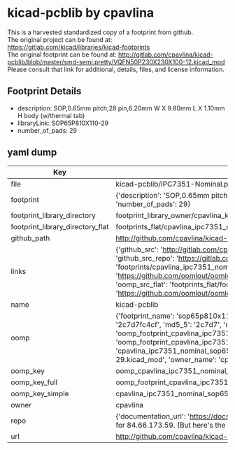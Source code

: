 # kicad-pcblib by cpavlina  
This is a harvested standardized copy of a footprint from github.  
The original project can be found at:  
https://gitlab.com/kicad/libraries/kicad-footprints  
The original footprint can be found at:
http://gitlab.com/cpavlina/kicad-pcblib/blob/master/smd-semi.pretty/VQFN50P230X230X100-12.kicad_mod
Please consult that link for additional, details, files, and license information.  
## Footprint Details
* description: SOP,0.65mm pitch;28 pin,6.20mm W X 9.80mm L X 1.10mm H body (w/thermal tab)  
* libraryLink: SOP65P810X110-29  
* number_of_pads: 29  
## yaml dump  
| Key | Value |  
| --- | --- |  
| file | kicad-pcblib/IPC7351-Nominal.pretty/SOP65P810X110-29.kicad_mod |  
| footprint | {'description': 'SOP,0.65mm pitch;28 pin,6.20mm W X 9.80mm L X 1.10mm H body (w/thermal tab)', 'libraryLink': 'SOP65P810X110-29', 'number_of_pads': 29} |  
| footprint_library_directory | footprint_library_owner/cpavlina_kicad-pcblib |  
| footprint_library_directory_flat | footprints_flat/cpavlina_ipc7351_nominal_sop65p810x110_29/working |  
| github_path | http://github.com/cpavlina/kicad-pcblib/blob/master/IPC7351-Nominal.pretty/SOP65P810X110-29.kicad_mod |  
| links | {'github_src': 'http://gitlab.com/cpavlina/kicad-pcblib/blob/master/smd-semi.pretty/VQFN50P230X230X100-12.kicad_mod', 'github_src_repo': 'https://gitlab.com/kicad/libraries/kicad-footprints', 'oomp_bot': 'footprints/cpavlina_ipc7351_nominal_sop65p810x110_29/working', 'oomp_bot_github': 'https://github.com/oomlout/oomlout_oomp_footprint_bot/tree/main/footprints/cpavlina_ipc7351_nominal_sop65p810x110_29/working', 'oomp_src_flat': 'footprints_flat/footprints_flat/cpavlina_ipc7351_nominal_sop65p810x110_29/working', 'oomp_src_flat_github': 'https://github.com/oomlout/oomlout_oomp_footprint_src/tree/main/footprints_flat/cpavlina_ipc7351_nominal_sop65p810x110_29/working'} |  
| name | kicad-pcblib |  
| oomp | {'footprint_name': 'sop65p810x110_29', 'library_name': 'ipc7351_nominal', 'md5': '2c7d7fc4cfaeda9a7050a468e603bd7c', 'md5_10': '2c7d7fc4cf', 'md5_5': '2c7d7', 'md5_6': '2c7d7f', 'oomp_key': 'oomp_cpavlina_ipc7351_nominal_sop65p810x110_29', 'oomp_key_extra': 'oomp_footprint_cpavlina_ipc7351_nominal_sop65p810x110_29', 'oomp_key_full': 'oomp_footprint_cpavlina_ipc7351_nominal_sop65p810x110_29_2c7d7f', 'oomp_key_simple': 'cpavlina_ipc7351_nominal_sop65p810x110_29', 'original_filename': 'kicad-pcblib/IPC7351-Nominal.pretty/SOP65P810X110-29.kicad_mod', 'owner_name': 'cpavlina'} |  
| oomp_key | oomp_cpavlina_ipc7351_nominal_sop65p810x110_29 |  
| oomp_key_full | oomp_footprint_cpavlina_ipc7351_nominal_sop65p810x110_29 |  
| oomp_key_simple | cpavlina_ipc7351_nominal_sop65p810x110_29 |  
| owner | cpavlina |  
| repo | {'documentation_url': 'https://docs.github.com/rest/overview/resources-in-the-rest-api#rate-limiting', 'message': "API rate limit exceeded for 84.66.173.59. (But here's the good news: Authenticated requests get a higher rate limit. Check out the documentation for more details.)"} |  
| url | http://github.com/cpavlina/kicad-pcblib |  


